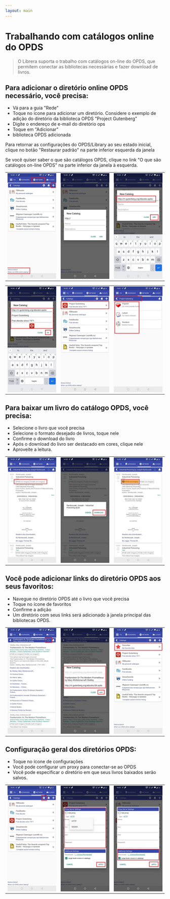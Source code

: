 ```yaml
---
layout: main
---
```


# Trabalhando com catálogos online do OPDS

> O Librera suporta o trabalho com catálogos on-line do OPDS, que permitem conectar as bibliotecas necessárias e fazer download de livros.

## Para adicionar o diretório online OPDS necessário, você precisa:
* Vá para a guia &quot;Rede&quot;
* Toque no ícone para adicionar um diretório. Considere o exemplo de adição do diretório da biblioteca OPDS &quot;Project Gutenberg&quot;
* Digite o endereço de e-mail do diretório ops
* Toque em &quot;Adicionar&quot;
* biblioteca OPDS adicionada

Para retornar as configurações do OPDS/Library ao seu estado inicial, clique no botão &quot;Restaurar padrão&quot; na parte inferior esquerda da janela

Se você quiser saber o que são catálogos OPDS, clique no link &quot;O que são catálogos on-line OPDS&quot; na parte inferior da janela à esquerda.

||||
|-|-|-|
|![](1.jpg)|![](2.jpg)|![](3.jpg)|

||||
|-|-|-|
|![](4.jpg)|![](5.jpg)|![](6.jpg)|


## Para baixar um livro do catálogo OPDS, você precisa:
* Selecione o livro que você precisa
* Selecione o formato desejado de livros, toque nele
* Confirme o download do livro
* Após o download do livro ser destacado em cores, clique nele
* Aproveite a leitura.

||||
|-|-|-|
|![](7.jpg)|![](8.jpg)|![](9.jpg)|


## Você pode adicionar links do diretório OPDS aos seus favoritos:
* Navegue no diretório OPDS até o livro que você precisa
* Toque no ícone de favoritos
* Confirme a adição
* Um diretório com seus links será adicionado à janela principal das bibliotecas OPDS.

||||
|-|-|-|
|![](10.jpg)|![](11.jpg)|![](12.jpg)|


## Configuração geral dos diretórios OPDS:
* Toque no ícone de configurações
* Você pode configurar um proxy para conectar-se ao OPDS
* Você pode especificar o diretório em que seus livros baixados serão salvos.

||||
|-|-|-|
|![](17.jpg)|![](18.jpg)|![](19.jpg)|





